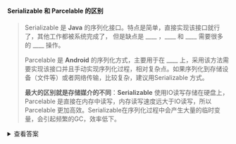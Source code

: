 #### Serializable 和 Parcelable 的区别

> Serializable 是 **Java** 的序列化接口。特点是简单，直接实现该接口就行了，其他工作都被系统完成了，
> 但是缺点是 ____ ，____ 和 ____ 需要很多的 ____ 操作。
>
> Parcelable 是 **Android** 的序列化方式，主要用于在 ____ 上，采用该方法需要实现该接口并且手动实现序列化过程，相对复杂点。如果序列化到存储设备（文件等）或者网络传输，比较复杂，建议用Serializable 方式。
>
> **最大的区别就是存储媒介的不同**：**Serializable** 使用IO读写存储在硬盘上，
> Parcelable 是直接在内存中读写，内存读写速度远大于IO读写，所以Parcelable 更加高效。Serializable在序列化过程中会产生大量的临时变量，会引起频繁的GC，效率低下。

<details>
<summary>查看答案</summary>
<pre>
内存开销大  序列化  反序列化  I/O流  
内存序列化
</pre>
</details>